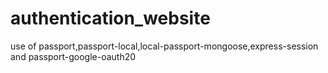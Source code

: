 # authentication_website
use of passport,passport-local,local-passport-mongoose,express-session  
and passport-google-oauth20  

